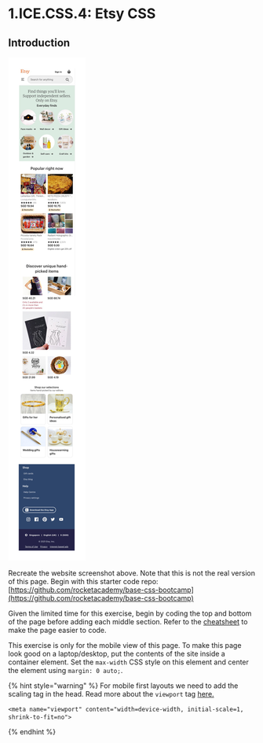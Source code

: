 # 1.ICE.CSS.4: Etsy CSS

## Introduction

![](../../.gitbook/assets/etsy.jpg)

Recreate the website screenshot above. Note that this is not the real version of this page. Begin with this starter code repo: [https://github.com/rocketacademy/base-css-bootcamp](https://github.com/rocketacademy/base-css-bootcamp)

Given the limited time for this exercise, begin by coding the top and bottom of the page before adding each middle section. Refer to the [cheatsheet](../css-1-basic-css.md#exercise-tips-cheatsheet) to make the page easier to code.

This exercise is only for the mobile view of this page. To make this page look good on a laptop/desktop, put the contents of the site inside a container element. Set the `max-width` CSS style on this element and center the element using `margin: 0 auto;`.

{% hint style="warning" %}
For mobile first layouts we need to add the scaling tag in the head. Read more about the `viewport` tag [here.](https://developer.mozilla.org/en-US/docs/Web/HTML/Viewport_meta_tag)

```markup
<meta name="viewport" content="width=device-width, initial-scale=1, shrink-to-fit=no">
```
{% endhint %}

